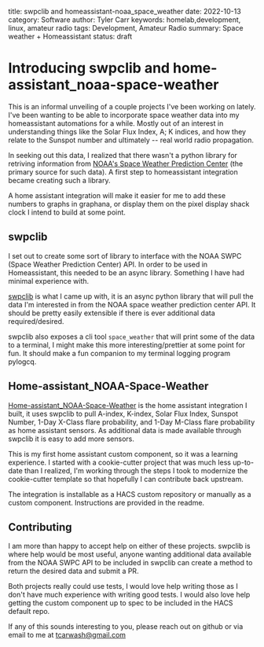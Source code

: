 title: swpclib and homeassistant-noaa_space_weather
date: 2022-10-13
category: Software
author: Tyler Carr
keywords: homelab,development, linux, amateur radio 
tags: Development, Amateur Radio
summary: Space weather + Homeassistant 
status: draft

# Introducing swpclib and home-assistant_noaa-space-weather

This is an informal unveiling of a couple projects I've been working on lately. 
I've been wanting to be able to incorporate space weather data into my homeassistant automations for a while. Mostly out of an interest in understanding things like the Solar Flux Index, A; K indices, and how they relate to the Sunspot number and ultimately -- real world radio propagation. 

In seeking out this data, I realized that there wasn't a python library for retriving information from [NOAA's Space Weather Prediction Center](https://www.swpc.noaa.gov/) (the primary source for such data). A first step to homeassistant integration became creating such a library. 

A home assistant integration will make it easier for me to add these numbers to graphs in graphana, or display them on the pixel display shack clock I intend to build at some point. 

## swpclib

I set out to create some sort of library to interface with the NOAA SWPC (Space Weather Prediction Center) API. In order to be used in Homeassistant, this needed to be an async library. Something I have had minimal experience with. 

[swpclib](https://github.com/tcarwash/swpclib) is what I came up with, it is an async python library that will pull the data I'm interested in from the NOAA space weather prediction center API. It should be pretty easily extensible if there is ever additional data required/desired. 

swpclib also exposes a cli tool `space_weather` that will print some of the data to a terminal, I might make this more interesting/prettier at some point for fun. It should make a fun companion to my terminal logging program pylogcq.

## Home-assistant_NOAA-Space-Weather

[Home-assistant_NOAA-Space-Weather](https://github.com/tcarwash/home-assistant_noaa-space-weather) is the home assistant integration I built, it uses swpclib to pull A-index, K-index, Solar Flux Index, Sunspot Number, 1-Day X-Class flare probability, and 1-Day M-Class flare probability as home assistant sensors. As additional data is made available through swpclib it is easy to add more sensors. 

This is my first home assistant custom component, so it was a learning experience. I started with a cookie-cutter project that was much less up-to-date than I realized, I'm working through the steps I took to modernize the cookie-cutter template so that hopefully I can contribute back upstream. 

The integration is installable as a HACS custom repository or manually as a custom component. Instructions are provided in the readme. 

## Contributing

I am more than happy to accept help on either of these projects. swpclib is where help would be most useful, anyone wanting additional data available from the NOAA SWPC API to be included in swpclib can create a method to return the desired data and submit a PR. 

Both projects really could use tests, I would love help writing those as I don't have much experience with writing good tests. I would also love help getting the custom component up to spec to be included in the HACS default repo. 

If any of this sounds interesting to you, please reach out on github or via email to me at tcarwash@gmail.com


